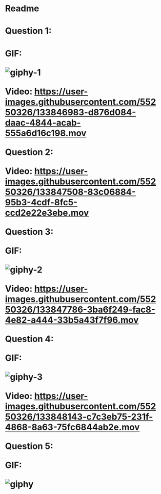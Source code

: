 # Readme

<h1>Question 1:<h1>



GIF: 



![giphy-1](https://user-images.githubusercontent.com/55250326/133848686-1e1429a4-037c-43ba-9aa4-4f20e8c99368.gif)


Video: 
https://user-images.githubusercontent.com/55250326/133846983-d876d084-daac-4844-acab-555a6d16c198.mov

Question 2:

Video:
https://user-images.githubusercontent.com/55250326/133847508-83c06884-95b3-4cdf-8fc5-ccd2e22e3ebe.mov

Question 3:



GIF:



![giphy-2](https://user-images.githubusercontent.com/55250326/133848713-04a3f20a-484a-42c0-8a4c-b94328a9e156.gif)


Video:
https://user-images.githubusercontent.com/55250326/133847786-3ba6f249-fac8-4e82-a444-33b5a43f7f96.mov

Question 4:


GIF: 

![giphy-3](https://user-images.githubusercontent.com/55250326/133848749-f6b2e2bb-59c2-447a-a889-a97ac2946290.gif)


Video:
https://user-images.githubusercontent.com/55250326/133848143-c7c3eb75-231f-4868-8a63-75fc6844ab2e.mov

Question 5:

GIF:

![giphy](https://user-images.githubusercontent.com/55250326/133848558-b888c112-39b3-4724-a16c-e8441044c4c8.gif)




